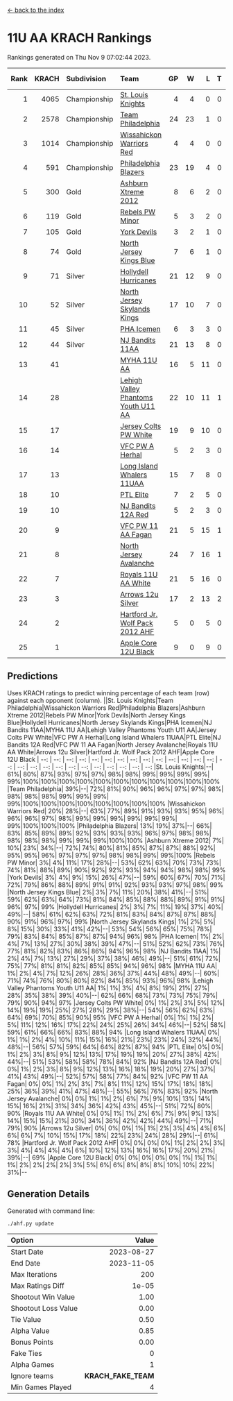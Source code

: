 [<- back to the index](readme.md)
# 11U AA KRACH Rankings
Rankings generated on Thu Nov  9 07:02:44 2023.

Rank|KRACH|Subdivision|Team|GP|W|L|T|OTW|OTL|SoS|Exp Wins|Win Diff
---:|---:|:---|:---|---:|---:|---:|---:|---:|---:|---:|---:|---:
1|4065|Championship|[St. Louis Knights](https://gamesheetstats.com/seasons/3659/teams/143319/schedule)|4|4|0|0|0|0|139|4.8|-0.0
2|2578|Championship|[Team Philadelphia](https://gamesheetstats.com/seasons/3659/teams/140788/schedule)|24|23|1|0|0|0|136|23.8|-0.0
3|1014|Championship|[Wissahickon Warriors Red](https://gamesheetstats.com/seasons/3659/teams/140468/schedule)|4|4|0|0|1|0|32|4.9|0.0
4|591|Championship|[Philadelphia Blazers](https://gamesheetstats.com/seasons/3659/teams/140785/schedule)|23|19|4|0|0|0|514|19.8|-0.0
5|300|Gold|[Ashburn Xtreme 2012](https://gamesheetstats.com/seasons/3659/teams/140775/schedule)|8|6|2|0|1|0|586|6.8|-0.0
6|119|Gold|[Rebels PW Minor](https://gamesheetstats.com/seasons/3659/teams/140786/schedule)|5|3|2|0|0|0|537|3.8|-0.0
7|105|Gold|[York Devils](https://gamesheetstats.com/seasons/3659/teams/140469/schedule)|3|2|1|0|1|0|650|2.9|0.0
8|74|Gold|[North Jersey Kings Blue](https://gamesheetstats.com/seasons/3659/teams/140459/schedule)|7|6|1|0|0|0|14|6.9|0.0
9|71|Silver|[Hollydell Hurricanes](https://gamesheetstats.com/seasons/3659/teams/140777/schedule)|21|12|9|0|0|1|561|12.9|0.0
10|52|Silver|[North Jersey Skylands Kings](https://gamesheetstats.com/seasons/3659/teams/140784/schedule)|17|10|7|0|1|1|353|10.9|0.0
11|45|Silver|[PHA Icemen](https://gamesheetstats.com/seasons/3659/teams/143313/schedule)|6|3|3|0|0|0|395|3.9|0.0
12|44|Silver|[NJ Bandits 11AA](https://gamesheetstats.com/seasons/3659/teams/140782/schedule)|21|13|8|0|0|1|177|13.9|0.0
13|41||[MYHA 11U AA](https://gamesheetstats.com/seasons/3659/teams/140781/schedule)|16|5|11|0|0|0|612|5.9|0.0
14|28||[Lehigh Valley Phantoms Youth U11 AA](https://gamesheetstats.com/seasons/3659/teams/140779/schedule)|22|10|11|1|1|0|494|11.4|0.0
15|17||[Jersey Colts PW White](https://gamesheetstats.com/seasons/3659/teams/140778/schedule)|19|9|10|0|1|0|181|9.9|0.0
16|14||[VFC PW A Herhal](https://gamesheetstats.com/seasons/3659/teams/140467/schedule)|5|2|3|0|0|1|31|2.9|0.0
17|13||[Long Island Whalers 11UAA](https://gamesheetstats.com/seasons/3659/teams/140780/schedule)|15|7|8|0|0|1|57|7.9|0.0
18|10||[PTL Elite](https://gamesheetstats.com/seasons/3659/teams/140462/schedule)|7|2|5|0|0|0|29|2.9|0.0
19|10||[NJ Bandits 12A Red](https://gamesheetstats.com/seasons/3659/teams/140458/schedule)|5|2|3|0|0|0|17|2.9|0.0
20|9||[VFC PW 11 AA Fagan](https://gamesheetstats.com/seasons/3659/teams/140789/schedule)|21|5|15|1|1|1|296|6.4|0.0
21|8||[North Jersey Avalanche](https://gamesheetstats.com/seasons/3659/teams/140783/schedule)|24|7|16|1|1|3|142|8.4|0.0
22|7||[Royals 11U AA White](https://gamesheetstats.com/seasons/3659/teams/140787/schedule)|21|5|16|0|1|0|378|5.9|0.0
23|3||[Arrows 12u Silver](https://gamesheetstats.com/seasons/3659/teams/140774/schedule)|17|2|13|2|0|0|58|3.9|0.0
24|2||[Hartford Jr. Wolf Pack 2012 AHF](https://gamesheetstats.com/seasons/3659/teams/140776/schedule)|5|0|5|0|0|0|30|0.9|0.0
25|1||[Apple Core 12U Black](https://gamesheetstats.com/seasons/3659/teams/140773/schedule)|9|0|9|0|0|0|503|0.9|0.0

## Predictions
Uses KRACH ratings to predict winning percentage of each team (row) against each opponent (column).
||St. Louis Knights|Team Philadelphia|Wissahickon Warriors Red|Philadelphia Blazers|Ashburn Xtreme 2012|Rebels PW Minor|York Devils|North Jersey Kings Blue|Hollydell Hurricanes|North Jersey Skylands Kings|PHA Icemen|NJ Bandits 11AA|MYHA 11U AA|Lehigh Valley Phantoms Youth U11 AA|Jersey Colts PW White|VFC PW A Herhal|Long Island Whalers 11UAA|PTL Elite|NJ Bandits 12A Red|VFC PW 11 AA Fagan|North Jersey Avalanche|Royals 11U AA White|Arrows 12u Silver|Hartford Jr. Wolf Pack 2012 AHF|Apple Core 12U Black
| --: | --: | --: | --: | --: | --: | --: | --: | --: | --: | --: | --: | --: | --: | --: | --: | --: | --: | --: | --: | --: | --: | --: | --: | --: | --: 
|St. Louis Knights|--| 61%| 80%| 87%| 93%| 97%| 97%| 98%| 98%| 99%| 99%| 99%| 99%| 99%|100%|100%|100%|100%|100%|100%|100%|100%|100%|100%|100%
|Team Philadelphia| 39%|--| 72%| 81%| 90%| 96%| 96%| 97%| 97%| 98%| 98%| 98%| 98%| 99%| 99%| 99%| 99%|100%|100%|100%|100%|100%|100%|100%|100%
|Wissahickon Warriors Red| 20%| 28%|--| 63%| 77%| 89%| 91%| 93%| 93%| 95%| 96%| 96%| 96%| 97%| 98%| 99%| 99%| 99%| 99%| 99%| 99%| 99%|100%|100%|100%
|Philadelphia Blazers| 13%| 19%| 37%|--| 66%| 83%| 85%| 89%| 89%| 92%| 93%| 93%| 93%| 96%| 97%| 98%| 98%| 98%| 98%| 98%| 99%| 99%| 99%|100%|100%
|Ashburn Xtreme 2012|  7%| 10%| 23%| 34%|--| 72%| 74%| 80%| 81%| 85%| 87%| 87%| 88%| 92%| 95%| 95%| 96%| 97%| 97%| 97%| 98%| 98%| 99%| 99%|100%
|Rebels PW Minor|  3%|  4%| 11%| 17%| 28%|--| 53%| 62%| 63%| 70%| 73%| 73%| 74%| 81%| 88%| 89%| 90%| 92%| 92%| 93%| 94%| 94%| 98%| 98%| 99%
|York Devils|  3%|  4%|  9%| 15%| 26%| 47%|--| 59%| 60%| 67%| 70%| 71%| 72%| 79%| 86%| 88%| 89%| 91%| 91%| 92%| 93%| 93%| 97%| 98%| 99%
|North Jersey Kings Blue|  2%|  3%|  7%| 11%| 20%| 38%| 41%|--| 51%| 59%| 62%| 63%| 64%| 73%| 81%| 84%| 85%| 88%| 88%| 89%| 91%| 91%| 96%| 97%| 99%
|Hollydell Hurricanes|  2%|  3%|  7%| 11%| 19%| 37%| 40%| 49%|--| 58%| 61%| 62%| 63%| 72%| 81%| 83%| 84%| 87%| 87%| 88%| 90%| 91%| 96%| 97%| 99%
|North Jersey Skylands Kings|  1%|  2%|  5%|  8%| 15%| 30%| 33%| 41%| 42%|--| 53%| 54%| 56%| 65%| 75%| 78%| 79%| 83%| 84%| 85%| 87%| 87%| 94%| 96%| 98%
|PHA Icemen|  1%|  2%|  4%|  7%| 13%| 27%| 30%| 38%| 39%| 47%|--| 51%| 52%| 62%| 73%| 76%| 77%| 81%| 82%| 83%| 86%| 86%| 94%| 96%| 98%
|NJ Bandits 11AA|  1%|  2%|  4%|  7%| 13%| 27%| 29%| 37%| 38%| 46%| 49%|--| 51%| 61%| 72%| 75%| 77%| 81%| 81%| 82%| 85%| 85%| 94%| 96%| 98%
|MYHA 11U AA|  1%|  2%|  4%|  7%| 12%| 26%| 28%| 36%| 37%| 44%| 48%| 49%|--| 60%| 71%| 74%| 76%| 80%| 80%| 82%| 84%| 85%| 93%| 96%| 98%
|Lehigh Valley Phantoms Youth U11 AA|  1%|  1%|  3%|  4%|  8%| 19%| 21%| 27%| 28%| 35%| 38%| 39%| 40%|--| 62%| 66%| 68%| 73%| 73%| 75%| 79%| 79%| 90%| 94%| 97%
|Jersey Colts PW White|  0%|  1%|  2%|  3%|  5%| 12%| 14%| 19%| 19%| 25%| 27%| 28%| 29%| 38%|--| 54%| 56%| 62%| 63%| 64%| 69%| 70%| 85%| 90%| 95%
|VFC PW A Herhal|  0%|  1%|  1%|  2%|  5%| 11%| 12%| 16%| 17%| 22%| 24%| 25%| 26%| 34%| 46%|--| 52%| 58%| 59%| 61%| 66%| 66%| 83%| 88%| 94%
|Long Island Whalers 11UAA|  0%|  1%|  1%|  2%|  4%| 10%| 11%| 15%| 16%| 21%| 23%| 23%| 24%| 32%| 44%| 48%|--| 56%| 57%| 59%| 64%| 64%| 82%| 87%| 94%
|PTL Elite|  0%|  0%|  1%|  2%|  3%|  8%|  9%| 12%| 13%| 17%| 19%| 19%| 20%| 27%| 38%| 42%| 44%|--| 51%| 53%| 58%| 58%| 78%| 84%| 92%
|NJ Bandits 12A Red|  0%|  0%|  1%|  2%|  3%|  8%|  9%| 12%| 13%| 16%| 18%| 19%| 20%| 27%| 37%| 41%| 43%| 49%|--| 52%| 57%| 58%| 77%| 84%| 92%
|VFC PW 11 AA Fagan|  0%|  0%|  1%|  2%|  3%|  7%|  8%| 11%| 12%| 15%| 17%| 18%| 18%| 25%| 36%| 39%| 41%| 47%| 48%|--| 55%| 56%| 76%| 83%| 92%
|North Jersey Avalanche|  0%|  0%|  1%|  1%|  2%|  6%|  7%|  9%| 10%| 13%| 14%| 15%| 16%| 21%| 31%| 34%| 36%| 42%| 43%| 45%|--| 51%| 72%| 80%| 90%
|Royals 11U AA White|  0%|  0%|  1%|  1%|  2%|  6%|  7%|  9%|  9%| 13%| 14%| 15%| 15%| 21%| 30%| 34%| 36%| 42%| 42%| 44%| 49%|--| 71%| 79%| 90%
|Arrows 12u Silver|  0%|  0%|  0%|  1%|  1%|  2%|  3%|  4%|  4%|  6%|  6%|  6%|  7%| 10%| 15%| 17%| 18%| 22%| 23%| 24%| 28%| 29%|--| 61%| 78%
|Hartford Jr. Wolf Pack 2012 AHF|  0%|  0%|  0%|  0%|  1%|  2%|  2%|  3%|  3%|  4%|  4%|  4%|  4%|  6%| 10%| 12%| 13%| 16%| 16%| 17%| 20%| 21%| 39%|--| 69%
|Apple Core 12U Black|  0%|  0%|  0%|  0%|  0%|  1%|  1%|  1%|  1%|  2%|  2%|  2%|  2%|  3%|  5%|  6%|  6%|  8%|  8%|  8%| 10%| 10%| 22%| 31%|--

## Generation Details

Generated with command line:
```
./ahf.py update
```

| Option | Value |
| :----- | ----: |
| Start Date | 2023-08-27 |
| End Date | 2023-11-05 |
| Max Iterations | 200 |
| Max Ratings Diff | 1e-05 |
| Shootout Win Value | 1.00 |
| Shootout Loss Value | 0.00 |
| Tie Value | 0.50 |
| Alpha Value | 0.85 |
| Bonus Points | 0.00 |
| Fake Ties | 0 |
| Alpha Games | 1 |
| Ignore teams | __KRACH_FAKE_TEAM__ |
| Min Games Played | 4 |


